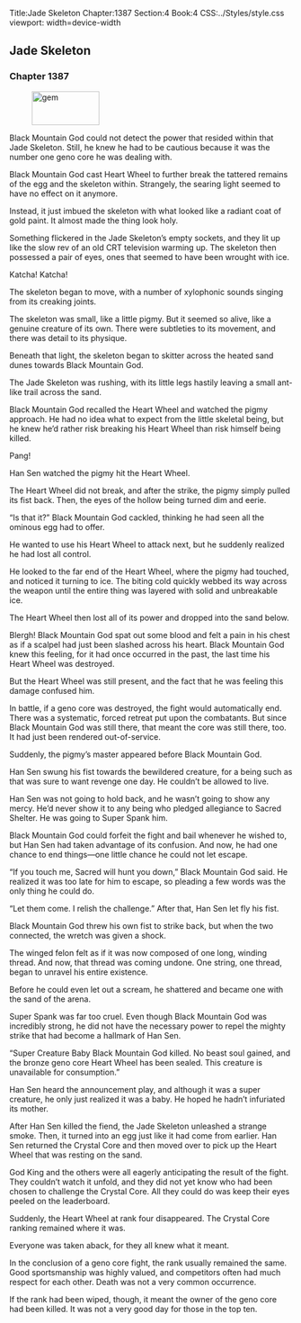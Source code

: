 Title:Jade Skeleton 
Chapter:1387 
Section:4 
Book:4 
CSS:../Styles/style.css 
viewport: width=device-width
  
## Jade Skeleton
### Chapter 1387
  
<figure>
	<img src="../Images/gem.gif" alt="gem" id="gem" width="120" height="60" />
</figure>
  

  
Black Mountain God could not detect the power that resided within that Jade Skeleton. Still, he knew he had to be cautious because it was the number one geno core he was dealing with.

Black Mountain God cast Heart Wheel to further break the tattered remains of the egg and the skeleton within. Strangely, the searing light seemed to have no effect on it anymore.

Instead, it just imbued the skeleton with what looked like a radiant coat of gold paint. It almost made the thing look holy.

Something flickered in the Jade Skeleton’s empty sockets, and they lit up like the slow rev of an old CRT television warming up. The skeleton then possessed a pair of eyes, ones that seemed to have been wrought with ice.

Katcha! Katcha!

The skeleton began to move, with a number of xylophonic sounds singing from its creaking joints.

The skeleton was small, like a little pigmy. But it seemed so alive, like a genuine creature of its own. There were subtleties to its movement, and there was detail to its physique.

Beneath that light, the skeleton began to skitter across the heated sand dunes towards Black Mountain God.

The Jade Skeleton was rushing, with its little legs hastily leaving a small ant-like trail across the sand.

Black Mountain God recalled the Heart Wheel and watched the pigmy approach. He had no idea what to expect from the little skeletal being, but he knew he’d rather risk breaking his Heart Wheel than risk himself being killed.

Pang!

Han Sen watched the pigmy hit the Heart Wheel.

The Heart Wheel did not break, and after the strike, the pigmy simply pulled its fist back. Then, the eyes of the hollow being turned dim and eerie.

“Is that it?” Black Mountain God cackled, thinking he had seen all the ominous egg had to offer.

He wanted to use his Heart Wheel to attack next, but he suddenly realized he had lost all control.

He looked to the far end of the Heart Wheel, where the pigmy had touched, and noticed it turning to ice. The biting cold quickly webbed its way across the weapon until the entire thing was layered with solid and unbreakable ice.

The Heart Wheel then lost all of its power and dropped into the sand below.

Blergh! Black Mountain God spat out some blood and felt a pain in his chest as if a scalpel had just been slashed across his heart. Black Mountain God knew this feeling, for it had once occurred in the past, the last time his Heart Wheel was destroyed.

But the Heart Wheel was still present, and the fact that he was feeling this damage confused him.

In battle, if a geno core was destroyed, the fight would automatically end. There was a systematic, forced retreat put upon the combatants. But since Black Mountain God was still there, that meant the core was still there, too. It had just been rendered out-of-service.

Suddenly, the pigmy’s master appeared before Black Mountain God.

Han Sen swung his fist towards the bewildered creature, for a being such as that was sure to want revenge one day. He couldn’t be allowed to live.

Han Sen was not going to hold back, and he wasn’t going to show any mercy. He’d never show it to any being who pledged allegiance to Sacred Shelter. He was going to Super Spank him.

Black Mountain God could forfeit the fight and bail whenever he wished to, but Han Sen had taken advantage of its confusion. And now, he had one chance to end things—one little chance he could not let escape.

“If you touch me, Sacred will hunt you down,” Black Mountain God said. He realized it was too late for him to escape, so pleading a few words was the only thing he could do.

“Let them come. I relish the challenge.” After that, Han Sen let fly his fist.

Black Mountain God threw his own fist to strike back, but when the two connected, the wretch was given a shock.

The winged felon felt as if it was now composed of one long, winding thread. And now, that thread was coming undone. One string, one thread, began to unravel his entire existence.

Before he could even let out a scream, he shattered and became one with the sand of the arena.

Super Spank was far too cruel. Even though Black Mountain God was incredibly strong, he did not have the necessary power to repel the mighty strike that had become a hallmark of Han Sen.

“Super Creature Baby Black Mountain God killed. No beast soul gained, and the bronze geno core Heart Wheel has been sealed. This creature is unavailable for consumption.”

Han Sen heard the announcement play, and although it was a super creature, he only just realized it was a baby. He hoped he hadn’t infuriated its mother.

After Han Sen killed the fiend, the Jade Skeleton unleashed a strange smoke. Then, it turned into an egg just like it had come from earlier. Han Sen returned the Crystal Core and then moved over to pick up the Heart Wheel that was resting on the sand.

God King and the others were all eagerly anticipating the result of the fight. They couldn’t watch it unfold, and they did not yet know who had been chosen to challenge the Crystal Core. All they could do was keep their eyes peeled on the leaderboard.

Suddenly, the Heart Wheel at rank four disappeared. The Crystal Core ranking remained where it was.

Everyone was taken aback, for they all knew what it meant.

In the conclusion of a geno core fight, the rank usually remained the same. Good sportsmanship was highly valued, and competitors often had much respect for each other. Death was not a very common occurrence.

If the rank had been wiped, though, it meant the owner of the geno core had been killed. It was not a very good day for those in the top ten.